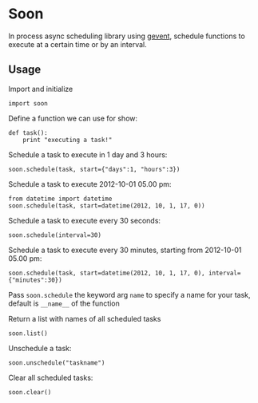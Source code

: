 Soon
====

In process async scheduling library using [gevent](http://www.gevent.org/), schedule functions to execute at a certain time or by an interval.


Usage
-----

Import and initialize

	import soon

Define a function we can use for show:

	def task():
		print "executing a task!"
	
Schedule a task to execute in 1 day and 3 hours:

	soon.schedule(task, start={"days":1, "hours":3})
	
Schedule a task to execute 2012-10-01 05.00 pm:

	from datetime import datetime
	soon.schedule(task, start=datetime(2012, 10, 1, 17, 0))
	
Schedule a task to execute every 30 seconds:

	soon.schedule(interval=30)
	
Schedule a task to execute every 30 minutes, starting from 2012-10-01 05.00 pm:

	soon.schedule(task, start=datetime(2012, 10, 1, 17, 0), interval={"minutes":30})

Pass `soon.schedule` the keyword arg `name` to specify a name for your task, default is `__name__` of the function
	
Return a list with names of all scheduled tasks

	soon.list()
	
Unschedule a task:

	soon.unschedule("taskname")

Clear all scheduled tasks:

	soon.clear()